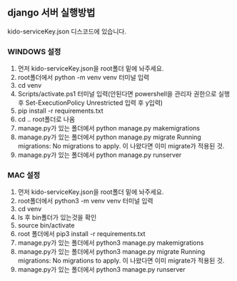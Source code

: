 ## django 서버 실행방법
 kido-serviceKey.json 디스코드에 있습니다.
 
### WINDOWS 설정
1. 먼저 kido-serviceKey.json을 root폴더 밑에 놔주세요.
2. root폴더에서 python -m venv venv 터미널 입력
3. cd venv
4. Scripts/activate.ps1 터미널 입력(안된다면 powershell을 관리자 권한으로 실행후 Set-ExecutionPolicy Unrestricted 입력 후 y입력)
5. pip install -r requirements.txt
6. cd .. root폴더로 나옴
7. manage.py가 있는 폴더에서 python manage.py makemigrations
8. manage.py가 있는 폴더에서 python manage.py migrate
   Running migrations:
   No migrations to apply. 이 나왔다면 이미 migrate가 적용된 것.
9. manage.py가 있는 폴더에서 python manage.py runserver
    
### MAC 설정
1. 먼저 kido-serviceKey.json을 root폴더 밑에 놔주세요.
2. root폴더에서 python3 -m venv venv 터미널 입력
3. cd venv
4. ls 후 bin폴더가 있는것을 확인
5. source bin/activate
6. root 폴더에서 pip3 install -r requirements.txt
7. manage.py가 있는 폴더에서 python3 manage.py makemigrations
8. manage.py가 있는 폴더에서 python3 manage.py migrate
   Running migrations:
   No migrations to apply. 이 나왔다면 이미 migrate가 적용된 것.
9. manage.py가 있는 폴더에서 python3 manage.py runserver





